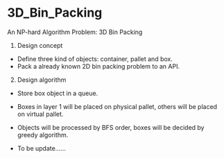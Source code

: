 # 3D_Bin_Packing
An NP-hard Algorithm Problem: 3D Bin Packing
1. Design concept
- Define three kind of objects: container, pallet and box.
- Pack a already known 2D bin packing problem to an API.
2. Design algorithm
- Store box object in a queue.
- Boxes in layer 1 will be placed on physical pallet, others will be placed on virtual pallet.
- Objects will be processed by BFS order, boxes will be decided by greedy algorithm.

- To be update......
